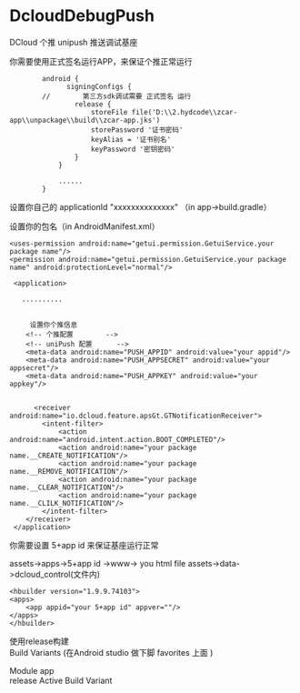 # DcloudDebugPush
DCloud 个推 unipush 推送调试基座


你需要使用正式签名运行APP，来保证个推正常运行



            android {
                  signingConfigs {
            //        第三方sdk调试需要 正式签名 运行
                    release {
                        storeFile file('D:\\2.hydcode\\zcar-app\\unpackage\\build\\zcar-app.jks')
                        storePassword '证书密码'
                        keyAlias = '证书别名'
                        keyPassword '密钥密码'
                    }
                }

                ......
            }

设置你自己的 applicationId "xxxxxxxxxxxxxx"  （in  app->build.gradle）

设置你的包名（in AndroidManifest.xml） 

  <manifest xmlns:android="http://schemas.android.com/apk/res/android"
     package="your package name"    > 
    
    <uses-permission android:name="getui.permission.GetuiService.your package name"/>
    <permission android:name="getui.permission.GetuiService.your package name" android:protectionLevel="normal"/>
    
     <application>
    
       ..........
       
       
         设置你个推信息   
        <!-- 个推配置        -->
        <!-- uniPush 配置      -->
        <meta-data android:name="PUSH_APPID" android:value="your appid"/>
        <meta-data android:name="PUSH_APPSECRET" android:value="your appsecret"/>
        <meta-data android:name="PUSH_APPKEY" android:value="your appkey"/>
       
     
          <receiver android:name="io.dcloud.feature.apsGt.GTNotificationReceiver">
            <intent-filter>
                <action android:name="android.intent.action.BOOT_COMPLETED"/>
                <action android:name="your package name.__CREATE_NOTIFICATION"/>
                <action android:name="your package name.__REMOVE_NOTIFICATION"/>
                <action android:name="your package name.__CLEAR_NOTIFICATION"/>
                <action android:name="your package name.__CLILK_NOTIFICATION"/>
            </intent-filter>
        </receiver>
     </application>
     
    
   </manifest>
   
   你需要设置 5+app id 来保证基座运行正常
   
   assets->apps->5+app id ->www-> you html file
   assets->data->dcloud_control(文件内) 
    
    <hbuilder version="1.9.9.74103">
    <apps>
        <app appid="your 5+app id" appver=""/>
    </apps>
    </hbuilder>
    
    

   使用release构建  
   Build Variants (在Android studio 做下脚  favorites 上面 )
   
   Module    app     
   release   Active Build Variant 
   
   
   
      
    

